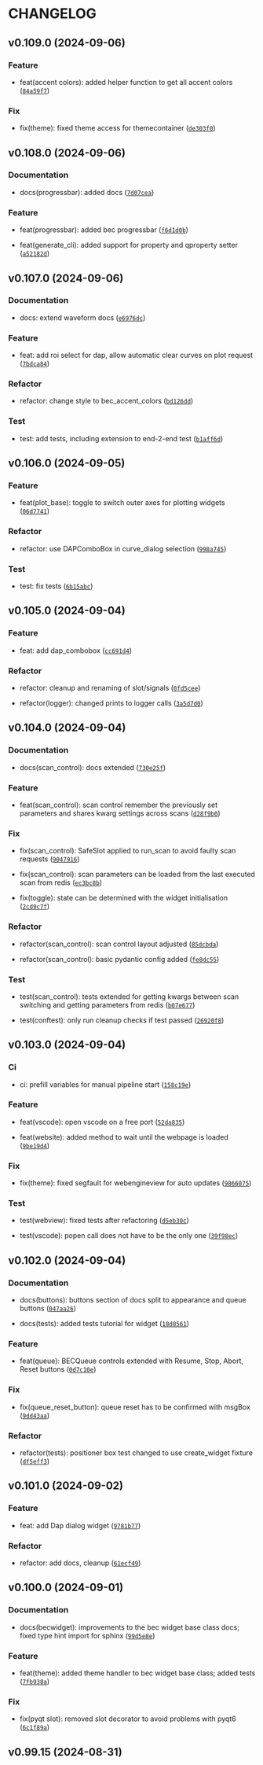 # CHANGELOG

## v0.109.0 (2024-09-06)

### Feature

* feat(accent colors): added helper function to get all accent colors ([`84a59f7`](https://gitlab.psi.ch/bec/bec_widgets/-/commit/84a59f70eed6d8a3c3aeeabc77a5f9ea4e864f61))

### Fix

* fix(theme): fixed theme access for themecontainer ([`de303f0`](https://gitlab.psi.ch/bec/bec_widgets/-/commit/de303f0227fc9d3a74a0410f1e7999ac5132273c))

## v0.108.0 (2024-09-06)

### Documentation

* docs(progressbar): added docs ([`7d07cea`](https://gitlab.psi.ch/bec/bec_widgets/-/commit/7d07cea946f9c884477b01bebfb60b332ff09e0a))

### Feature

* feat(progressbar): added bec progressbar ([`f6d1d0b`](https://gitlab.psi.ch/bec/bec_widgets/-/commit/f6d1d0bbe3ba30a3b7291cd36a1f7f8e6bd5b895))

* feat(generate_cli): added support for property and qproperty setter ([`a52182d`](https://gitlab.psi.ch/bec/bec_widgets/-/commit/a52182dca978833bfc3fad755c596d3a2ef45c42))

## v0.107.0 (2024-09-06)

### Documentation

* docs: extend waveform docs ([`e6976dc`](https://gitlab.psi.ch/bec/bec_widgets/-/commit/e6976dc15105209852090a00a97b7cda723142e9))

### Feature

* feat: add roi select for dap, allow automatic clear curves on plot request ([`7bdca84`](https://gitlab.psi.ch/bec/bec_widgets/-/commit/7bdca8431496fe6562d2c28f5a6af869d1a2e654))

### Refactor

* refactor: change style to bec_accent_colors ([`bd126dd`](https://gitlab.psi.ch/bec/bec_widgets/-/commit/bd126dddbbec3e6c448cce263433d328d577c5c0))

### Test

* test: add tests, including extension to end-2-end test ([`b1aff6d`](https://gitlab.psi.ch/bec/bec_widgets/-/commit/b1aff6d791ff847eb2f628e66ccaa4672fdeea08))

## v0.106.0 (2024-09-05)

### Feature

* feat(plot_base): toggle to switch outer axes for plotting widgets ([`06d7741`](https://gitlab.psi.ch/bec/bec_widgets/-/commit/06d7741622aea8556208cd17cae521c37333f8b6))

### Refactor

* refactor: use DAPComboBox in curve_dialog selection ([`998a745`](https://gitlab.psi.ch/bec/bec_widgets/-/commit/998a7451335b1b35c3e18691d3bab8d882e2d30b))

### Test

* test: fix tests ([`6b15abc`](https://gitlab.psi.ch/bec/bec_widgets/-/commit/6b15abcc73170cb49292741a619a08ee615e6250))

## v0.105.0 (2024-09-04)

### Feature

* feat: add dap_combobox ([`cc691d4`](https://gitlab.psi.ch/bec/bec_widgets/-/commit/cc691d4039bde710e78f362d2f0e712f9e8f196f))

### Refactor

* refactor: cleanup and renaming of slot/signals ([`0fd5cee`](https://gitlab.psi.ch/bec/bec_widgets/-/commit/0fd5cee77611b6645326eaefa68455ea8de26597))

* refactor(logger): changed prints to logger calls ([`3a5d7d0`](https://gitlab.psi.ch/bec/bec_widgets/-/commit/3a5d7d07966ab9b38ba33bda0bed38c30f500c66))

## v0.104.0 (2024-09-04)

### Documentation

* docs(scan_control): docs extended ([`730e25f`](https://gitlab.psi.ch/bec/bec_widgets/-/commit/730e25fd3a8be156603005982bfd2a2c2b16dff1))

### Feature

* feat(scan_control): scan control remember the previously set parameters and shares kwarg settings across scans ([`d28f9b0`](https://gitlab.psi.ch/bec/bec_widgets/-/commit/d28f9b04c45385179353cc247221ec821dcaa29b))

### Fix

* fix(scan_control): SafeSlot applied to run_scan to avoid faulty scan requests ([`9047916`](https://gitlab.psi.ch/bec/bec_widgets/-/commit/90479167fb5cae393c884e71a80fcfdb48a76427))

* fix(scan_control): scan parameters can be loaded from the last executed scan from redis ([`ec3bc8b`](https://gitlab.psi.ch/bec/bec_widgets/-/commit/ec3bc8b5194c680b847d3306c41eef4638ccfcc7))

* fix(toggle): state can be determined with the widget initialisation ([`2cd9c7f`](https://gitlab.psi.ch/bec/bec_widgets/-/commit/2cd9c7f5854f158468e53b5b29ec31b1ff1e00e6))

### Refactor

* refactor(scan_control): scan control layout adjusted ([`85dcbda`](https://gitlab.psi.ch/bec/bec_widgets/-/commit/85dcbdaa88fe77aeea7012bfc16f10c4f873f75e))

* refactor(scan_control): basic pydantic config added ([`fe8dc55`](https://gitlab.psi.ch/bec/bec_widgets/-/commit/fe8dc55eb102c51c34bf9606690914da53b5ac02))

### Test

* test(scan_control): tests extended for getting kwargs between scan switching and getting parameters from redis ([`b07e677`](https://gitlab.psi.ch/bec/bec_widgets/-/commit/b07e67715c9284e9bf36056ba4ba8068f60cbaf3))

* test(conftest): only run cleanup checks if test passed ([`26920f8`](https://gitlab.psi.ch/bec/bec_widgets/-/commit/26920f8482bdb35ece46df37232af50ab9cab463))

## v0.103.0 (2024-09-04)

### Ci

* ci: prefill variables for manual pipeline start ([`158c19e`](https://gitlab.psi.ch/bec/bec_widgets/-/commit/158c19eda771562a325fd59405f9fd4cb9a17ed6))

### Feature

* feat(vscode): open vscode on a free port ([`52da835`](https://gitlab.psi.ch/bec/bec_widgets/-/commit/52da835803f2453096a8b7df23bee5fdf93ae2bb))

* feat(website): added method to wait until the webpage is loaded ([`9be19d4`](https://gitlab.psi.ch/bec/bec_widgets/-/commit/9be19d4abebad08c5fc6bea936dd97475fe8f628))

### Fix

* fix(theme): fixed segfault for webengineview for auto updates ([`9866075`](https://gitlab.psi.ch/bec/bec_widgets/-/commit/9866075100577948755b563dc7b7dc4cdc60d040))

### Test

* test(webview): fixed tests after refactoring ([`d5eb30c`](https://gitlab.psi.ch/bec/bec_widgets/-/commit/d5eb30cd7df4cb0dc3275dd362768afc211eaf2d))

* test(vscode): popen call does not have to be the only one ([`39f98ec`](https://gitlab.psi.ch/bec/bec_widgets/-/commit/39f98ec223ba8b59e478ac788c08c59ffe886b4e))

## v0.102.0 (2024-09-04)

### Documentation

* docs(buttons): buttons section of docs split to appearance and queue buttons ([`047aa26`](https://gitlab.psi.ch/bec/bec_widgets/-/commit/047aa26a60220c826cc1375cf81daf11d1f3ab5c))

* docs(tests): added tests tutorial for widget ([`18d8561`](https://gitlab.psi.ch/bec/bec_widgets/-/commit/18d8561c965d149a7662085f7dbe2a39a8c4a475))

### Feature

* feat(queue): BECQueue controls extended with Resume, Stop, Abort, Reset buttons ([`0d7c10e`](https://gitlab.psi.ch/bec/bec_widgets/-/commit/0d7c10e670e4937787e1afaa19ca8259ac752486))

### Fix

* fix(queue_reset_button): queue reset has to be confirmed with msgBox ([`9dd43aa`](https://gitlab.psi.ch/bec/bec_widgets/-/commit/9dd43aa1fd3991368002605df4389a7a7271011b))

### Refactor

* refactor(tests): positioner box test changed to use create_widget fixture ([`df5eff3`](https://gitlab.psi.ch/bec/bec_widgets/-/commit/df5eff3147c79ff0278e6a5a09c8f73d5236aed3))

## v0.101.0 (2024-09-02)

### Feature

* feat: add Dap dialog widget ([`9781b77`](https://gitlab.psi.ch/bec/bec_widgets/-/commit/9781b77de27b2810fbb1047a61b1832dd186db01))

### Refactor

* refactor: add docs, cleanup ([`61ecf49`](https://gitlab.psi.ch/bec/bec_widgets/-/commit/61ecf491e52bfbfa0d5a84764a9095310659043d))

## v0.100.0 (2024-09-01)

### Documentation

* docs(becwidget): improvements to the bec widget base class docs; fixed type hint import for sphinx ([`99d5e8e`](https://gitlab.psi.ch/bec/bec_widgets/-/commit/99d5e8e71c7f89a53d7967126f4056dde005534c))

### Feature

* feat(theme): added theme handler to bec widget base class; added tests ([`7fb938a`](https://gitlab.psi.ch/bec/bec_widgets/-/commit/7fb938a8506685278ee5eeb6fe9a03f74b713cf8))

### Fix

* fix(pyqt slot): removed slot decorator to avoid problems with pyqt6 ([`6c1f89a`](https://gitlab.psi.ch/bec/bec_widgets/-/commit/6c1f89ad39b7240ab1d1c1123422b99ae195bf01))

## v0.99.15 (2024-08-31)
